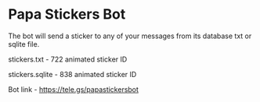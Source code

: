 # Papa Stickers Bot
The bot will send a sticker to any of your messages from its database txt or sqlite file. 

stickers.txt - 722 animated sticker ID

stickers.sqlite - 838 animated sticker ID

Bot link - https://tele.gs/papastickersbot
